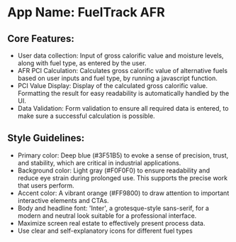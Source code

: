 # **App Name**: FuelTrack AFR

## Core Features:

- User data collection: Input of gross calorific value and moisture levels, along with fuel type, as entered by the user.
- AFR PCI Calculation: Calculates gross calorific value of alternative fuels based on user inputs and fuel type, by running a javascript function.
- PCI Value Display: Display of the calculated gross calorific value. Formatting the result for easy readability is automatically handled by the UI.
- Data Validation: Form validation to ensure all required data is entered, to make sure a successful calculation is possible.

## Style Guidelines:

- Primary color: Deep blue (#3F51B5) to evoke a sense of precision, trust, and stability, which are critical in industrial applications.
- Background color: Light gray (#F0F0F0) to ensure readability and reduce eye strain during prolonged use. This supports the precise work that users perform.
- Accent color: A vibrant orange (#FF9800) to draw attention to important interactive elements and CTAs.
- Body and headline font: 'Inter', a grotesque-style sans-serif, for a modern and neutral look suitable for a professional interface.
- Maximize screen real estate to effectively present process data.
- Use clear and self-explanatory icons for different fuel types